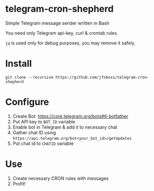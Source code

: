# telegram-cron-shepherd
Simple Telegram message sender written in Bash

You need only Telegram api-key, curl & crontab rules.

`jq` is used only for debug purposes, you may remove it safely.

# Install 
`git clone --recursive https://github.com/jfoboss/telegram-cron-shepherd`

# Configure
1. Create Bot: https://core.telegram.org/bots#6-botfather
2. Put API key to `BOT_ID` variable
3. Enable bot in Telegram & add it to necessary chat
4. Gather chat ID using `https://api.telegram.org/bot<your_bot_id>/getUpdates`
5. Put chat id to `CHATID` variable

# Use
1. Create necessary CRON rules with messages
2. Profit!
